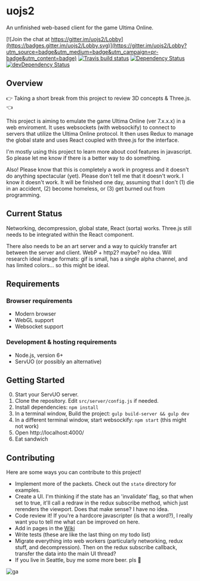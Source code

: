 # uojs2


An unfinished web-based client for the game Ultima Online.

[![Join the chat at https://gitter.im/uojs2/Lobby](https://badges.gitter.im/uojs2/Lobby.svg)](https://gitter.im/uojs2/Lobby?utm_source=badge&utm_medium=badge&utm_campaign=pr-badge&utm_content=badge)
[![Travis build status](http://img.shields.io/travis/kevinhikaruevans/uojs2.svg?style=flat)](https://travis-ci.org/kevinhikaruevans/uojs2)
[![Dependency Status](https://david-dm.org/kevinhikaruevans/uojs2.svg)](https://david-dm.org/kevinhikaruevans/uojs2)
[![devDependency Status](https://david-dm.org/kevinhikaruevans/uojs2/dev-status.svg)](https://david-dm.org/kevinhikaruevans/uojs2#info=devDependencies)

## Overview

:point_right: Taking a short break from this project to review 3D concepts & Three.js. :point_left:

This project is aiming to emulate the game Ultima Online (ver 7.x.x.x) in a web enviroment. It uses websockets (with websockify) to connect to servers that utilize the Ultima Online protocol. It then uses Redux to manage the global state and uses React coupled with three.js for the interface.


I'm mostly using this project to learn more about cool features in javascript. So please let me know if there is a better way to do something.

Also! Please know that this is completely a work in progress and it doesn't do anything spectacular (yet). Please don't tell me that it doesn't work. I know it doesn't work. It will be finished one day, assuming that I don't (1) die in an accident, (2) become homeless, or (3) get burned out from programming.

## Current Status

Networking, decompression, global state, React (sorta) works. Three.js still needs to be integrated within the React component.

There also needs to be an art server and a way to quickly transfer art between the server and client. WebP + http2? maybe? no idea. Will research ideal image formats: gif is small, has a single alpha channel, and has limited colors... so this might be ideal.

## Requirements

### Browser requirements

* Modern browser
* WebGL support
* Websocket support

### Development & hosting requirements

* Node.js, version 6+
* ServUO (or possibly an alternative)


## Getting Started

0. Start your ServUO server.
1. Clone the repository. Edit `src/server/config.js` if needed.
2. Install dependencies: `npm install`
3. In a terminal window, Build the project: `gulp build-server && gulp dev`
4. In a different terminal window, start websockify: `npm start` (this might not work)
5. Open http://localhost:4000/
6. Eat sandwich

## Contributing

Here are some ways you can contribute to this project!

* Implement more of the packets. Check out the `state` directory for examples. 
* Create a UI. I'm thinking if the state has an 'invalidate' flag, so that when set to true, it'll call a redraw in the redux subscribe method, which just rerenders the viewport. Does that make sense? I have no idea.
* Code review it! If you're a hardcore javascripter (is that a word?), I really want you to tell me what can be improved on here. 
* Add in pages in the [Wiki](https://github.com/kevinhikaruevans/uojs2/wiki/A-general-overview-of-everything)
* Write tests (these are like the last thing on my todo list)
* Migrate everything into web workers (particularly networking, redux stuff, and decompression). Then on the redux subscribe callback, transfer the data into the main UI thread?
* If you live in Seattle, buy me some more beer. pls :beer:

![ga](https://ga-beacon.appspot.com/UA-38326743-3/welcome-page?pixel)
